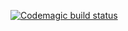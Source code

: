 [![Codemagic build status](https://api.codemagic.io/apps/5d7be611ef074c12fea7073e/5d7be611ef074c12fea7073d/status_badge.svg)](https://codemagic.io/apps/5d7be611ef074c12fea7073e/5d7be611ef074c12fea7073d/latest_build)
